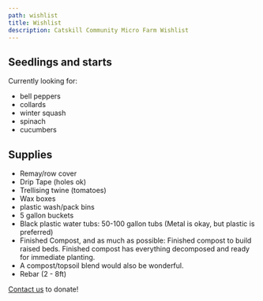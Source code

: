 ```yaml
---
path: wishlist
title: Wishlist
description: Catskill Community Micro Farm Wishlist
---
```

## Seedlings and starts

Currently looking for:

* bell peppers
* collards 
* winter squash
* spinach
* cucumbers

## Supplies

* Remay/row cover
* Drip Tape (holes ok)
* Trellising twine (tomatoes)
* Wax boxes
* plastic wash/pack bins
* 5 gallon buckets
* Black plastic water tubs: 50-100 gallon tubs (Metal is okay, but plastic is preferred)
* Finished Compost, and as much as possible: Finished compost to build raised beds. Finished compost has everything decomposed and ready for immediate planting. 
* A compost/topsoil blend would also be wonderful. 
* Rebar (2 - 8ft)

[Contact us](mailto:info@ccmicrofarm.org) to donate!
